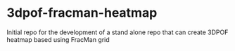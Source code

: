 # 3dpof-fracman-heatmap
Initial repo for the development of a stand alone repo that can create 3DPOF heatmap based using FracMan grid
